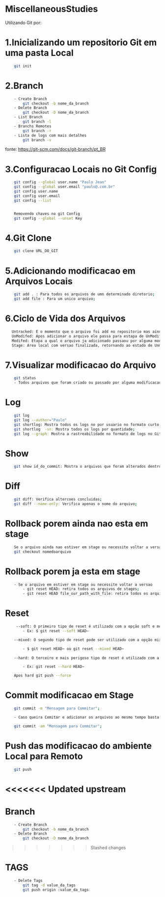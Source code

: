 # MiscellaneousStudies  

Utilizando Git por:


# 1.Inicializando um repositorio Git em uma pasta Local
    
```sh
    git init
```

# 2.Branch
    
```sh
    - Create Branch
        git checkout -b nome_da_branch
    - Delete Branch
        git checkout -D nome_da_branch
    - List Branch
        git branch -l 
    - Branchs Remotes
        git branch -r  
    - Lista de logs com mais detalhes
        git branch -v 
```

fonte: https://git-scm.com/docs/git-branch/pt_BR


# 3.Configuracao Locais no Git Config
    
```sh
    git config --global user.name "Paulo Jean"
    git config --global user.email "paulo@.com.br"
    git config user.name 
    git config user.email 
    git config --list


    Removendo chaves no git Config
    git config --global --unset Key
```

# 4.Git Clone
    
```sh
    git clone URL_DO_GIT
```

# 5.Adicionando modificacao em Arquivos Locais
```sh
    git add . : Para todos os arquivos de umn determinado diretorio;
    git add file : Para um unico arquivo;

```

# 6.Ciclo de Vida dos Arquivos
```sh
   Untracked: E o momento que o arquivo foi add no repositorio mas ainda nao foi Trackeado
   UnModifed: Apos adicionar o arquivo ele passa para estapa de UnModifed;
   Modifed: Etapa a qual o arquivo ja adicionado passaou por alguma modificacao
   Stage: Area local com versao finalizada, retornando ao estado de Unmodified.

```

# 7.Visualizar modificacao do Arquivo
```sh
    git status
    - Todos arquivos que foram criado ou passado por alguma modificacao.
```

# Log
```sh
    git log
    git log --author="Paulo"
    git shortlog: Mostra todos os logs no por usuario no formato curto;
    git shortlog  -sn: Mostra todos os logs por quantidade;
    git log --graph: Mostra a rastreabilidade no formato de logs no Git;
```

# Show
```sh
    git show id_do_commit: Mostra o arquivos que foram alterados dentro do Commit;
```
# Diff
```sh
    git diff: Verifica altercoes concluidas;
    git diff --name-only: Verifica apenas o nome do arquivo;
```
    
# Rollback porem ainda nao esta em stage
```sh
    Se o arquivo ainda nao estiver em stage ou necessite voltar a versao
    git checkout nomedoarquivo
```

# Rollback porem ja esta em stage
```sh
    - Se o arquivo em estiver em stage ou necessite voltar a versao    
        - git reset HEAD: retira todos os arquivos de stages;
        - git reset HEAD file_our_path_with_file: retira todos os arquivos de stages;
```

# Reset
```sh
     --soft: O primeiro tipo de reset é utilizado com a opção soft e move apenas o ponteiro HEAD para algum outro commit, sem alterar a área de stage ou o diretório de working. É importante notar que, de fato, a operação moverá o branch para o qual o HEAD aponta e, por consequência, moverá também o ponteiro HEAD.
        - Ex: $ git reset --soft HEAD~

    --mixed: O segundo tipo de reset pode ser utilizado com a opção mixed ou, por ser o tipo default, somente com o comando reset.

        - $ git reset HEAD~ ou git reset --mixed HEAD~
        
    --hard: O terceiro e mais perigoso tipo de reset é utilizado com a opção hard e não apenas descarta as alterações na área de stage como também reverte todas as alterações no diretório de working para o estado do commit que foi especificado no comando. Por exemplo, imagine um repositório no mesmo estado dos casos anteriores.

        - Ex: git reset --hard HEAD~

    Apos hard git push --force
```


# Commit modificacao em Stage
```sh
    git commit -m "Mensagem para Commitar";

    - Caso queira Comitar e adicionar os arquivos ao mesmo tempo basta passar o seguinte comando:

    git commit -am "Mensagem para Commitar";
```

# Push das modificacao do ambiente Local para Remoto
```sh
    git push
```

<<<<<<< Updated upstream
=======
# Branch
```sh
    - Create Branch
        git checkout -b nome_da_branch
    - Delete Branch
        git checkout -D nome_da_branch
```

>>>>>>> Stashed changes
# TAGS
```sh
    - Delete Tags
        git tag -d value_da_tags
        git push origin :value_da_tags
```